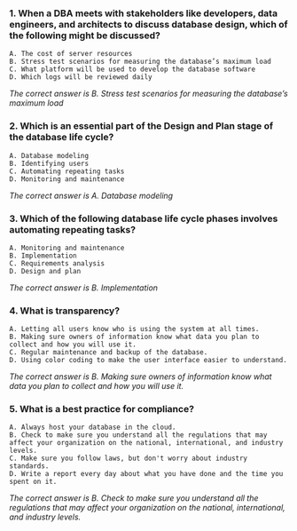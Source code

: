 ### 1. When a DBA meets with stakeholders like developers, data engineers, and architects to discuss database design, which of the following might be discussed?
    A. The cost of server resources
    B. Stress test scenarios for measuring the database’s maximum load
    C. What platform will be used to develop the database software
    D. Which logs will be reviewed daily

_The correct answer is B. Stress test scenarios for measuring the database’s maximum load_
### 2. Which is an essential part of the Design and Plan stage of the database life cycle?
    A. Database modeling
    B. Identifying users
    C. Automating repeating tasks
    D. Monitoring and maintenance

_The correct answer is A. Database modeling_
### 3. Which of the following database life cycle phases involves automating repeating tasks?
    A. Monitoring and maintenance
    B. Implementation
    C. Requirements analysis
    D. Design and plan

_The correct answer is B. Implementation_
### 4. What is transparency?
    A. Letting all users know who is using the system at all times.
    B. Making sure owners of information know what data you plan to collect and how you will use it.
    C. Regular maintenance and backup of the database.
    D. Using color coding to make the user interface easier to understand.

_The correct answer is B. Making sure owners of information know what data you plan to collect and how you will use it._
### 5. What is a best practice for compliance?
    A. Always host your database in the cloud.
    B. Check to make sure you understand all the regulations that may affect your organization on the national, international, and industry levels.
    C. Make sure you follow laws, but don't worry about industry standards.
    D. Write a report every day about what you have done and the time you spent on it.

_The correct answer is B. Check to make sure you understand all the regulations that may affect your organization on the national, international, and industry levels._
